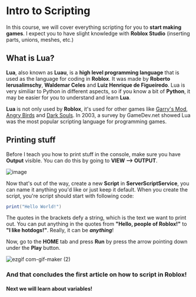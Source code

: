 # Intro to Scripting

In this course, we will cover everything scripting for you to **start making games**. I expect you to have slight knowledge with **Roblox Studio** (inserting parts, unions, meshes, etc.)

## What is Lua?

**Lua**, also known as **Luau**, is a **high level programming language** that is used as the language for coding in **Roblox**. It was made by **Roberto Ierusalimschy**, **Waldemar Celes** and **Luiz Henrique de Figueiredo**.
Lua is very similiar to Python in different aspects, so if you know a bit of **Python**, it may be easier for you to understand and learn **Lua**.

**Lua** is not only used by **Roblox**, it's used for other games like [Garry's Mod](https://store.steampowered.com/app/4000/Garrys_Mod/), [Angry Birds](https://www.angrybirds.com/) and [Dark Souls](https://store.steampowered.com/app/570940/DARK_SOULS_REMASTERED/).
In 2003, a survey by GameDev.net showed Lua was the most popular scripting language for programming games.

## Printing stuff

Before I teach you how to print stuff in the console, make sure you have **Output** visible. You can do this by going to **VIEW --> OUTPUT**.

![image](https://user-images.githubusercontent.com/70015895/165112547-9b642252-8aa0-4b6f-84fc-1a47c88db0bc.png)

Now that's out of the way, create a new **Script** in **ServerScriptService**, you can name it anything you'd like or just keep it default.
When you create the script, you're script should start with following code:
```lua
print("Hello World!")
```
The quotes in the brackets defy a string, which is the text we want to print out. You can put anything in the quotes from **"Hello, people of Roblox!"** to **"I like hotdogs!"**. Really, it can be _**anything**_!

Now, go to the **HOME** tab and press **Run** by press the arrow pointing down under the **Play** button.

![ezgif com-gif-maker (2)](https://user-images.githubusercontent.com/70015895/165114543-8a3ef4a6-335e-4656-ae64-3de2929379a8.gif)

### And that concludes the first article on how to script in **Roblox**!
#### Next we will learn about variables!
